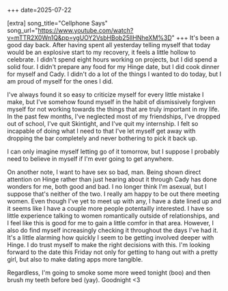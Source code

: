 +++
date=2025-07-22

[extra]
song_title="Cellphone Says"
song_url="https://www.youtube.com/watch?v=mTTR2X0Wn1Q&pp=ygUOY2VsbHBob25lIHNheXM%3D"
+++
It's been a good day back. After having spent all yesterday telling myself that today would be an explosive start to my recovery, it feels a little hollow to celebrate. I didn't spend eight hours working on projects, but I did spend a solid four. I didn't prepare any food for my Hinge date, but I did cook dinner for myself and Cady. I didn't do a lot of the things I wanted to do today, but I am proud of myself for the ones I did.

I've always found it so easy to criticize myself for every little mistake I make, but I've somehow found myself in the habit of dismissively forgiven myself for not working towards the things that are truly important in my life. In the past few months, I've neglected most of my friendships, I've dropped out of school, I've quit Skintight, and I've quit my internship. I felt so incapable of doing what I need to that I've let myself get away with dropping the bar completely and never bothering to pick it back up.

I can only imagine myself letting go of it tomorrow, but I suppose I probably need to believe in myself if I'm ever going to get anywhere.

On another note, I want to have sex so bad, man. Being shown direct attention on Hinge rather than just hearing about it through Cady has done wonders for me, both good and bad. I no longer think I'm asexual, but I suppose that's neither of the two. I really am happy to be out there meeting women. Even though I've yet to meet up with any, I have a date lined up and it seems like I have a couple more people potentailly interested. I have so little experience talking to women romantically outside of relationships, and I feel like this is good for me to gain a little comfor in that area. However, I also do find myself increasingly checking it throughout the days I've had it. It's a little alarming how quickly I seem to be getting involved deeper with Hinge. I do trust myself to make the right decisions with this. I'm looking forward to the date this Friday not only for getting to hang out with a pretty girl, but also to make dating apps more tangible.

Regardless, I'm going to smoke some more weed tonight (boo) and then brush my teeth before bed (yay). Goodnight <3
